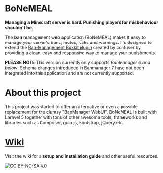 # BoNeMEAL
**Managing a Minecraft server is hard. Punishing players for misbehaviour shouldn't be.**

The **b**a**n** **m**anagement w**e**b **a**pp**l**ication (BoNeMEAL) makes it easy to manage your server's bans, mutes, kicks and warnings. It's designed to extend the [Ban-Management Bukkit plugin](http://dev.bukkit.org/bukkit-plugins/ban-management/) created by confuser by providing a clean, easy and responsive way to manage your punishments.

**PLEASE NOTE** This version currently only supports *BanManager 6 and below*. Schema changes introduced in Banmanager 7 have not been integrated into this application and are not currently supported.

# About this project

This project was started to offer an alternative or even a possible replacement for the clumsy "BanManager WebUI".
BoNeMEAL is built with Laravel 5 together with tons of other awesome tools, frameworks and libraries such as Composer, gulp.js, Bootstrap, jQuery etc.

# [Wiki](https://github.com/ftbastler/BoNeMEAL/wiki)

Visit the wiki for a **setup and installation guide** and other useful resources.

[![CC BY-NC-SA 4.0](https://i.creativecommons.org/l/by-nc-sa/4.0/80x15.png)](https://github.com/ftbastler/BoNeMEAL/blob/master/LICENSE.md)
